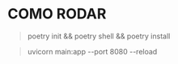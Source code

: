 # COMO RODAR

> poetry init && poetry shell && poetry install

> uvicorn main:app --port 8080 --reload
